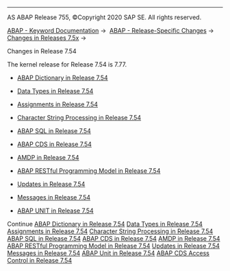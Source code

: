   

* * *

AS ABAP Release 755, ©Copyright 2020 SAP SE. All rights reserved.

[ABAP - Keyword Documentation](https://help.sap.com/doc/abapdocu_755_index_htm/7.55/en-US/abenabap.htm) →  [ABAP - Release-Specific Changes](https://help.sap.com/doc/abapdocu_755_index_htm/7.55/en-US/abennews.htm) →  [Changes in Releases 7.5x](https://help.sap.com/doc/abapdocu_755_index_htm/7.55/en-US/abennews-75.htm) → 

Changes in Release 7.54

The kernel release for Release 7.54 is 7.77.

-   [ABAP Dictionary in Release 7.54](https://help.sap.com/doc/abapdocu_755_index_htm/7.55/en-US/abennews-754-ddic.htm)

-   [Data Types in Release 7.54](https://help.sap.com/doc/abapdocu_755_index_htm/7.55/en-US/abennews-754-types.htm)

-   [Assignments in Release 7.54](https://help.sap.com/doc/abapdocu_755_index_htm/7.55/en-US/abennews-754-assignments.htm)

-   [Character String Processing in Release 7.54](https://help.sap.com/doc/abapdocu_755_index_htm/7.55/en-US/abennews-754-character_processing.htm)

-   [ABAP SQL in Release 7.54](https://help.sap.com/doc/abapdocu_755_index_htm/7.55/en-US/abennews-754-abap_sql.htm)

-   [ABAP CDS in Release 7.54](https://help.sap.com/doc/abapdocu_755_index_htm/7.55/en-US/abennews-754-abap_cds.htm)

-   [AMDP in Release 7.54](https://help.sap.com/doc/abapdocu_755_index_htm/7.55/en-US/abennews-754-amdp.htm)

-   [ABAP RESTful Programming Model in Release 7.54](https://help.sap.com/doc/abapdocu_755_index_htm/7.55/en-US/abennews-754-restful.htm)

-   [Updates in Release 7.54](https://help.sap.com/doc/abapdocu_755_index_htm/7.55/en-US/abennews-754-update.htm)

-   [Messages in Release 7.54](https://help.sap.com/doc/abapdocu_755_index_htm/7.55/en-US/abennews-754-messages.htm)

-   [ABAP UNIT in Release 7.54](https://help.sap.com/doc/abapdocu_755_index_htm/7.55/en-US/abennews-754-abap_unit.htm)

Continue
[ABAP Dictionary in Release 7.54](https://help.sap.com/doc/abapdocu_755_index_htm/7.55/en-US/abennews-754-ddic.htm)
[Data Types in Release 7.54](https://help.sap.com/doc/abapdocu_755_index_htm/7.55/en-US/abennews-754-types.htm)
[Assignments in Release 7.54](https://help.sap.com/doc/abapdocu_755_index_htm/7.55/en-US/abennews-754-assignments.htm)
[Character String Processing in Release 7.54](https://help.sap.com/doc/abapdocu_755_index_htm/7.55/en-US/abennews-754-character_processing.htm)
[ABAP SQL in Release 7.54](https://help.sap.com/doc/abapdocu_755_index_htm/7.55/en-US/abennews-754-abap_sql.htm)
[ABAP CDS in Release 7.54](https://help.sap.com/doc/abapdocu_755_index_htm/7.55/en-US/abennews-754-abap_cds.htm)
[AMDP in Release 7.54](https://help.sap.com/doc/abapdocu_755_index_htm/7.55/en-US/abennews-754-amdp.htm)
[ABAP RESTful Programming Model in Release 7.54](https://help.sap.com/doc/abapdocu_755_index_htm/7.55/en-US/abennews-754-restful.htm)
[Updates in Release 7.54](https://help.sap.com/doc/abapdocu_755_index_htm/7.55/en-US/abennews-754-update.htm)
[Messages in Release 7.54](https://help.sap.com/doc/abapdocu_755_index_htm/7.55/en-US/abennews-754-messages.htm)
[ABAP Unit in Release 7.54](https://help.sap.com/doc/abapdocu_755_index_htm/7.55/en-US/abennews-754-abap_unit.htm)
[ABAP CDS Access Control in Release 7.54](https://help.sap.com/doc/abapdocu_755_index_htm/7.55/en-US/abennews-754-cds_access_control.htm)